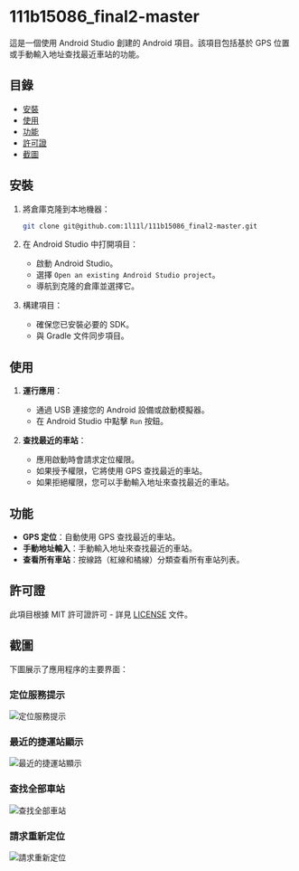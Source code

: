 # 111b15086_final2-master

這是一個使用 Android Studio 創建的 Android 項目。該項目包括基於 GPS 位置或手動輸入地址查找最近車站的功能。

## 目錄
- [安裝](#安裝)
- [使用](#使用)
- [功能](#功能)
- [許可證](#許可證)
- [截圖](#截圖)

## 安裝

1. 將倉庫克隆到本地機器：

   ```bash
   git clone git@github.com:1l11l/111b15086_final2-master.git
   ```

2. 在 Android Studio 中打開項目：

   - 啟動 Android Studio。
   - 選擇 `Open an existing Android Studio project`。
   - 導航到克隆的倉庫並選擇它。

3. 構建項目：

   - 確保您已安裝必要的 SDK。
   - 與 Gradle 文件同步項目。

## 使用

1. **運行應用**：

   - 通過 USB 連接您的 Android 設備或啟動模擬器。
   - 在 Android Studio 中點擊 `Run` 按鈕。

2. **查找最近的車站**：

   - 應用啟動時會請求定位權限。
   - 如果授予權限，它將使用 GPS 查找最近的車站。
   - 如果拒絕權限，您可以手動輸入地址來查找最近的車站。

## 功能

- **GPS 定位**：自動使用 GPS 查找最近的車站。
- **手動地址輸入**：手動輸入地址來查找最近的車站。
- **查看所有車站**：按線路（紅線和橘線）分類查看所有車站列表。

## 許可證

此項目根據 MIT 許可證許可 - 詳見 [LICENSE](LICENSE) 文件。

## 截圖

下圖展示了應用程序的主要界面：

### 定位服務提示
![定位服務提示](images/screenshot1.png)

### 最近的捷運站顯示
![最近的捷運站顯示](images/screenshot2.png)

### 查找全部車站
![查找全部車站](images/screenshot3.png)

### 請求重新定位
![請求重新定位](images/screenshot4.png)
